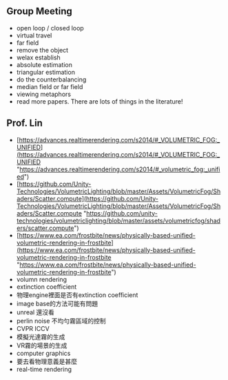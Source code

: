 ## Group Meeting
- open loop / closed loop
- virtual travel
- far field
- remove the object
- welax establish
- absolute estimation
- triangular estimation
- do the counterbalancing
- median field or far field
- viewing metaphors
- read more papers. There are lots of things in the literature!
## Prof. Lin
- [https://advances.realtimerendering.com/s2014/#_VOLUMETRIC_FOG:_UNIFIED](https://advances.realtimerendering.com/s2014/#_VOLUMETRIC_FOG:_UNIFIED "https://advances.realtimerendering.com/s2014/#_volumetric_fog:_unified")  
- [https://github.com/Unity-Technologies/VolumetricLighting/blob/master/Assets/VolumetricFog/Shaders/Scatter.compute](https://github.com/Unity-Technologies/VolumetricLighting/blob/master/Assets/VolumetricFog/Shaders/Scatter.compute "https://github.com/unity-technologies/volumetriclighting/blob/master/assets/volumetricfog/shaders/scatter.compute")
- [https://www.ea.com/frostbite/news/physically-based-unified-volumetric-rendering-in-frostbite](https://www.ea.com/frostbite/news/physically-based-unified-volumetric-rendering-in-frostbite "https://www.ea.com/frostbite/news/physically-based-unified-volumetric-rendering-in-frostbite")
- volumn rendering
- extinction coefficient
- 物理engine裡面是否有extinction coefficient
- image base的方法可能有問題
- unreal 還沒看
- perlin noise 不均勻霧區域的控制
- CVPR ICCV
- 模擬光達霧的生成
- VR霧的場景的生成
- computer graphics
- 要去看物理意義是甚麼
- real-time rendering